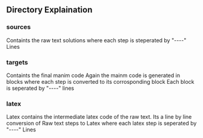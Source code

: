 ## Directory Explaination 
### sources
Containts the raw text solutions where each step is steperated by "----" Lines

### targets
Containts the final manim code 
Again the mainm code is generated in blocks where each step is converted to its corrosponding block 
Each block is seperated by "----" lines 

### latex
Latex contains the intermediate latex code of the raw text. 
Its a line by line conversion of Raw text steps to Latex where each latex step is seperated by "----" Lines
